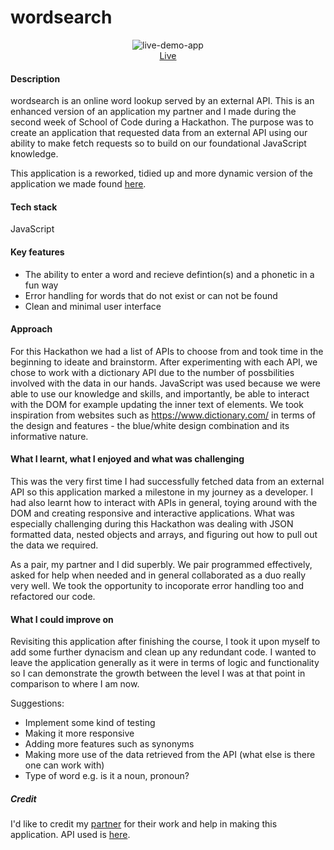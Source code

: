 # wordsearch

<p align="center">
<img src="https://i.ibb.co/hcXwb0G/ezgif-com-gif-maker-1.gif" alt="live-demo-app">
    <br>
<a href="https://onlinewordsearch.netlify.app/" target="_blank" rel="noreferrer noopener">Live</a>
</p>


#### Description

wordsearch is an online word lookup served by an external API. This is an enhanced version of an application my partner and I made during the second week of School of Code during a Hackathon. The purpose was to create an application that requested data from an external API using our ability to make fetch requests so to build on our foundational JavaScript knowledge. 

This application is a reworked, tidied up and more dynamic version of the application we made found [here](https://i.ibb.co/cv3nzPg/Screenshot-2022-03-06-at-10-05-20.png). 

#### Tech stack
JavaScript

#### Key features
- The ability to enter a word and recieve defintion(s) and a phonetic in a fun way
- Error handling for words that do not exist or can not be found 
- Clean and minimal user interface

#### Approach
For this Hackathon we had a list of APIs to choose from and took time in the beginning to ideate and brainstorm. After experimenting with each API, we chose to work with a dictionary API due to the number of possbilities involved with the data in our hands. JavaScript was used because we were able to use our knowledge and skills, and importantly, be able to interact with the DOM for example updating the inner text of elements. We took inspiration from websites such as https://www.dictionary.com/ in terms of the design and features - the blue/white design combination and its informative nature.

#### What I learnt, what I enjoyed and what was challenging

This was the very first time I had successfully fetched data from an external API so this application marked a milestone in my journey as a developer. I had also learnt how to interact with APIs in general, toying around with the DOM and creating responsive and interactive applications. What was especially challenging during this Hackathon was dealing with JSON formatted data, nested objects and arrays, and figuring out how to pull out the data we required. 

As a pair, my partner and I did superbly. We pair programmed effectively, asked for help when needed and in general collaborated as a duo really very well. We took the opportunity to incoporate error handling too and refactored our code.

#### What I could improve on

Revisiting this application after finishing the course, I took it upon myself to add some further dynacism and clean up any redundant code. I wanted to leave the application generally as it were in terms of logic and functionality so I can demonstrate the growth between the level I was at that point in comparison to where I am now. 

Suggestions:
- Implement some kind of testing
- Making it more responsive
- Adding more features such as synonyms
- Making more use of the data retrieved from the API (what else is there one can work with)
- Type of word e.g. is it a noun, pronoun?

##### Credit

I'd like to credit my [partner](https://github.com/ajp64) for their work and help in making this application.
API used is [here](https://dictionaryapi.dev/).

